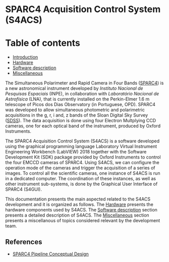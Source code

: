 # SPARC4 Acquisition Control System (S4ACS)

# Table of contents

* [Introduction](index.md)
* [Hardware](Manuals/hardware.md)
* [Software description](Manuals/description.md)
* [Miscellaneous](Manuals/misc.md)


The Simultaneous Polarimeter and Rapid Camera in Four Bands ([SPARC4](https://coast.lna.br/home/sparc4)) is a new astronomical instrument developed by *Instituto Nacional de Pesquisas Espaciais* (INPE), in collaboration with *Laboratório Nacional de Astrofísica* (LNA), that is currently installed on the Perkin-Elmer 1.6 m telescope of Picos dos Dias Observatory (in Portuguese, OPD). SPARC4 was developed to allow simultaneous photometric and polarimetric acquisitions in the g, r, i and, z bands of the Sloan Digital Sky Survey ([SDSS](https://www.sdss.org/)). The data acquisition is done using four Electron Multplying CCD cameras, one for each optical band of the instrument, produced by Oxford Instruments. 

The SPARC4 Acquisition Control System (S4ACS) is a software developed using the graphical programming language Laboratory Virtual Instrument Engineering Workbench (LabVIEW) 2018 together with the Software Development Kit (SDK) package provided by Oxford Instruments to control the four EMCCD cameras of SPARC4. Using S4ACS, we can configure the operation mode of the cameras and trigger the acquisition of a series of images. To control all the scientific cameras, one instance of S4ACS is run in a dedicated computer. The coordination of these instances, as well as other instrument sub-systems, is done by the Graphical User Interface of SPARC4 (S4GUI). 

This documentation presents the main aspected related to the S4ACS development and it is organized as follows. The [Hardware](md_files/hardware.md) presents the hardware components used by S4ACS. The [Software description](md_files/description.md) section presents a detailed description of S4ACS. The [Miscellaneous](md_files/misc.md) section presents a miscellanous of topics considered relevant by the development team.


## References

* [SPARC4 Pipeline Conceptual Design](https://docs.google.com/document/d/1XMjYvKL8cMeHNLGMJ8LkWZRggZ6GBdIkDbU32HSNDus/edit?usp=sharing)